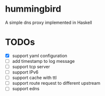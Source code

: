 # hummingbird
A simple dns proxy implemented in Haskell

# TODOs
- [x] support yaml configuration
- [ ] add timestamp to log message
- [ ] support tcp server
- [ ] support IPv6
- [ ] support cache with ttl
- [ ] support route request to different upstream 
- [ ] support edns